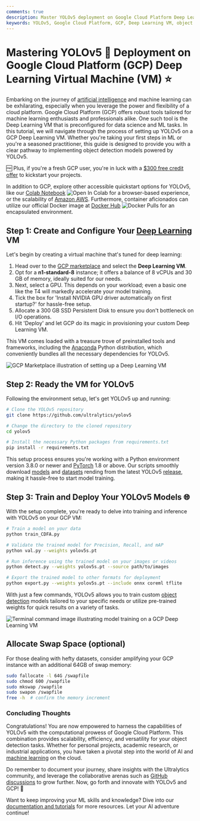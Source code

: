 ```yaml
---
comments: true
description: Master YOLOv5 deployment on Google Cloud Platform Deep Learning VM. Perfect for AI beginners and experts to achieve high-performance object detection.
keywords: YOLOv5, Google Cloud Platform, GCP, Deep Learning VM, object detection, AI, machine learning, tutorial
---
```


# Mastering YOLOv5 🚀 Deployment on Google Cloud Platform (GCP) Deep Learning Virtual Machine (VM) ⭐

Embarking on the journey of [artificial intelligence](https://www.ultralytics.com/glossary/artificial-intelligence-ai) and machine learning can be exhilarating, especially when you leverage the power and flexibility of a cloud platform. Google Cloud Platform (GCP) offers robust tools tailored for machine learning enthusiasts and professionals alike. One such tool is the Deep Learning VM that is preconfigured for data science and ML tasks. In this tutorial, we will navigate through the process of setting up YOLOv5 on a GCP Deep Learning VM. Whether you're taking your first steps in ML or you're a seasoned practitioner, this guide is designed to provide you with a clear pathway to implementing object detection models powered by YOLOv5.

🆓 Plus, if you're a fresh GCP user, you're in luck with a [$300 free credit offer](https://cloud.google.com/free/docs/free-cloud-features#free-trial) to kickstart your projects.

In addition to GCP, explore other accessible quickstart options for YOLOv5, like our [Colab Notebook](https://colab.research.google.com/github/ultralytics/yolov5/blob/master/tutorial.ipynb) <img src="https://colab.research.google.com/assets/colab-badge.svg" alt="Open In Colab"> for a browser-based experience, or the scalability of [Amazon AWS](./aws_quickstart_tutorial.md). Furthermore, container aficionados can utilize our official Docker image at [Docker Hub](https://hub.docker.com/r/ultralytics/yolov5) <img src="https://img.shields.io/docker/pulls/ultralytics/yolov5?logo=docker" alt="Docker Pulls"> for an encapsulated environment.

## Step 1: Create and Configure Your [Deep Learning](https://www.ultralytics.com/glossary/deep-learning-dl) VM

Let's begin by creating a virtual machine that's tuned for deep learning:

1. Head over to the [GCP marketplace](https://console.cloud.google.com/marketplace/details/click-to-deploy-images/deeplearning) and select the **Deep Learning VM**.
2. Opt for a **n1-standard-8** instance; it offers a balance of 8 vCPUs and 30 GB of memory, ideally suited for our needs.
3. Next, select a GPU. This depends on your workload; even a basic one like the T4 will markedly accelerate your model training.
4. Tick the box for 'Install NVIDIA GPU driver automatically on first startup?' for hassle-free setup.
5. Allocate a 300 GB SSD Persistent Disk to ensure you don't bottleneck on I/O operations.
6. Hit 'Deploy' and let GCP do its magic in provisioning your custom Deep Learning VM.

This VM comes loaded with a treasure trove of preinstalled tools and frameworks, including the [Anaconda](https://www.anaconda.com/) Python distribution, which conveniently bundles all the necessary dependencies for YOLOv5.

![GCP Marketplace illustration of setting up a Deep Learning VM](https://github.com/ultralytics/docs/releases/download/0/gcp-deep-learning-vm-setup.avif)

## Step 2: Ready the VM for YOLOv5

Following the environment setup, let's get YOLOv5 up and running:

```bash
# Clone the YOLOv5 repository
git clone https://github.com/ultralytics/yolov5

# Change the directory to the cloned repository
cd yolov5

# Install the necessary Python packages from requirements.txt
pip install -r requirements.txt
```

This setup process ensures you're working with a Python environment version 3.8.0 or newer and [PyTorch](https://www.ultralytics.com/glossary/pytorch) 1.8 or above. Our scripts smoothly download [models](https://github.com/ultralytics/yolov5/tree/master/models) and [datasets](https://github.com/ultralytics/yolov5/tree/master/data) rending from the latest YOLOv5 [release](https://github.com/ultralytics/yolov5/releases), making it hassle-free to start model training.

## Step 3: Train and Deploy Your YOLOv5 Models 🌐

With the setup complete, you're ready to delve into training and inference with YOLOv5 on your GCP VM:

```bash
# Train a model on your data
python train_CDFA.py

# Validate the trained model for Precision, Recall, and mAP
python val.py --weights yolov5s.pt

# Run inference using the trained model on your images or videos
python detect.py --weights yolov5s.pt --source path/to/images

# Export the trained model to other formats for deployment
python export.py --weights yolov5s.pt --include onnx coreml tflite
```

With just a few commands, YOLOv5 allows you to train custom [object detection](https://www.ultralytics.com/glossary/object-detection) models tailored to your specific needs or utilize pre-trained weights for quick results on a variety of tasks.

![Terminal command image illustrating model training on a GCP Deep Learning VM](https://github.com/ultralytics/docs/releases/download/0/terminal-command-model-training.avif)

## Allocate Swap Space (optional)

For those dealing with hefty datasets, consider amplifying your GCP instance with an additional 64GB of swap memory:

```bash
sudo fallocate -l 64G /swapfile
sudo chmod 600 /swapfile
sudo mkswap /swapfile
sudo swapon /swapfile
free -h  # confirm the memory increment
```

### Concluding Thoughts

Congratulations! You are now empowered to harness the capabilities of YOLOv5 with the computational prowess of Google Cloud Platform. This combination provides scalability, efficiency, and versatility for your object detection tasks. Whether for personal projects, academic research, or industrial applications, you have taken a pivotal step into the world of AI and [machine learning](https://www.ultralytics.com/glossary/machine-learning-ml) on the cloud.

Do remember to document your journey, share insights with the Ultralytics community, and leverage the collaborative arenas such as [GitHub discussions](https://github.com/ultralytics/yolov5/discussions) to grow further. Now, go forth and innovate with YOLOv5 and GCP! 🌟

Want to keep improving your ML skills and knowledge? Dive into our [documentation and tutorials](../../index.md) for more resources. Let your AI adventure continue!
